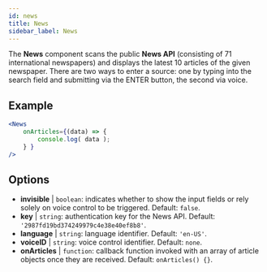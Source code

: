 ```yaml
---
id: news 
title: News
sidebar_label: News
---
```


The **News** component scans the public **News API** (consisting of 71 international  newspapers) and displays the latest 10 articles of the given newspaper. There are two ways to enter a source: one by typing into the search field and submitting via the ENTER button, the second via voice.

## Example

```jsx live
<News
    onArticles={(data) => {
        console.log( data );
    } }
/>
```

 

## Options

* __invisible__ | `boolean`: indicates whether to show the input fields or rely solely on voice control to be triggered. Default: `false`.
* __key__ | `string`: authentication key for the News API. Default: `'2987fd19bd374249979c4e38e40ef8b8'`.
* __language__ | `string`: language identifier. Default: `'en-US'`.
* __voiceID__ | `string`: voice control identifier. Default: `none`.
* __onArticles__ | `function`: callback function invoked with an array of article objects once they are received. Default: `onArticles() {}`.
